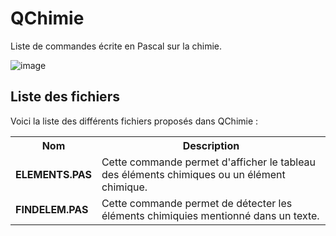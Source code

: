 # QChimie
Liste de commandes écrite en Pascal sur la chimie.

![image](https://user-images.githubusercontent.com/11842176/173241903-be1d3f65-5db1-4675-b16a-ba13d25c9800.png)

<h2>Liste des fichiers</h3>

Voici la liste des différents fichiers proposés dans QChimie :

<table>
  <tr>
    <th>Nom</th>
    <th>Description</th>
  </tr>
  <tr>
      <td><b>ELEMENTS.PAS</b></td>
      <td>Cette commande permet d'afficher le tableau des éléments chimiques ou un élément chimique.</td>
  </tr>
  <tr>
      <td><b>FINDELEM.PAS</b></td>
      <td>Cette commande permet de détecter les éléments chimiquies mentionné dans un texte.</td>
  </tr>
 </table>
